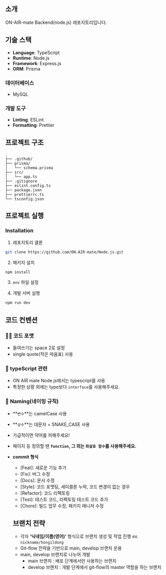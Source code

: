 ## 소개

ON-AIR-mate Backend(node.js) 레포지토리입니다.

<!-- ## 주요 기능

-
-
- -->

## 기술 스택

- **Language**: TypeScript
- **Runtime**: Node.js
- **Framework**: Express.js
- **ORM**: Prisma

### **데이터베이스**

- MySQL

### **개발 도구**

- **Linting**: ESLint
- **Formatting**: Prettier

## 프로젝트 구조

```
.
├── .github/
├── prisma/
│   └── schema.prisma
├── src/
│   └── app.ts
├── .gitignore
├── eslint.config.ts
├── package.json
├── prettierrc.ts
└── tsconfig.json
```

## 프로젝트 실행

### **Installation**

1. 레포지토리 클론

```bash
git clone https://github.com/ON-AIR-mate/Node.js.git
```

2. 패키지 설치

```bash
npm install
```

3. `env` 파일 설정

4. 개발 서버 실행

```bash
npm run dev
```

<!-- ## API

API에 대한 문서는 [링크]() 에서 확인하실 수 있습니다. -->

## 코드 컨벤션

### 🧑‍💻 **코드 포맷**

- 들여쓰기는 space 2로 설정
- single quote(작은 따옴표) 사용

### 📜 **typeScript 관련**

- ON AIR mate Node.js에서는 typescript를 사용
- 특정한 상황 외에는 type보다 `interface`를 사용해주세요.

### 📏 **Naming(네이밍 규칙)**

- **`변수`**는 camelCase 사용
- **`상수`**는 대문자  + SNAKE_CASE 사용
- 가급적이면 약어를 피해주세요!
- 페이지 등 정의할 땐 **`function`, 그 외는 `화살표 함수`를 사용해주세요.**

- **commit 형식**
    - [Feat]: 새로운 기능 추가
    - [Fix]: 버그 수정
    - [Docs]: 문서 수정
    - [Style]: 코드 포맷팅, 세미콜론 누락, 코드 변경이 없는 경우
    - [Refactor]: 코드 리펙토링
    - [Test]: 테스트 코드, 리펙토링 테스트 코드 추가
    - [Chore]: 빌드 업무 수정, 패키지 매니저 수정

    ## 브랜치 전략
    - 각자 **‘닉네임/이름(영어)’** 형식으로 브랜치 생성 및 작업 진행  ex. `nickname/hongildong`
    - Git-flow 전략을 기반으로 main, develop 브랜치 운용
    - main, develop 브랜치로 나누어 개발
        - main 브랜치 : 배포 단계에서만 사용하는 브랜치
        - develop 브랜치 : 개발 단계에서 git-flow의 master 역할을 하는 브랜치